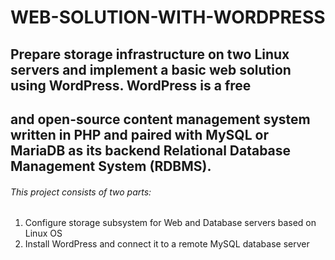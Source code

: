 # WEB-SOLUTION-WITH-WORDPRESS
## Prepare storage infrastructure on two Linux servers and implement a basic web solution using WordPress. WordPress is a free 
## and open-source content management system written in PHP and paired with MySQL or MariaDB as its backend Relational Database Management System (RDBMS).

###### This project consists of two parts:

1. Configure storage subsystem for Web and Database servers based on Linux OS
2. Install WordPress and connect it to a remote MySQL database server
